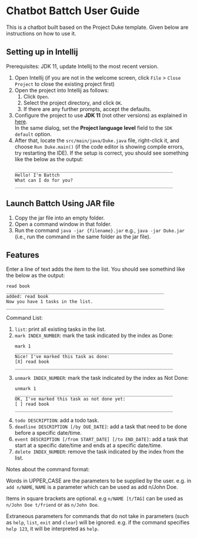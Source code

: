 # Chatbot Battch User Guide

This is a chatbot built based on the Project Duke template. Given below are instructions on how to use it.

## Setting up in Intellij

Prerequisites: JDK 11, update Intellij to the most recent version.

1. Open Intellij (if you are not in the welcome screen, click `File` > `Close Project` to close the existing project first)
1. Open the project into Intellij as follows:
   1. Click `Open`.
   1. Select the project directory, and click `OK`.
   1. If there are any further prompts, accept the defaults.
1. Configure the project to use **JDK 11** (not other versions) as explained in [here](https://www.jetbrains.com/help/idea/sdk.html#set-up-jdk).<br>
   In the same dialog, set the **Project language level** field to the `SDK default` option.
3. After that, locate the `src/main/java/Duke.java` file, right-click it, and choose `Run Duke.main()` (if the code editor is showing compile errors, try restarting the IDE). If the setup is correct, you should see something like the below as the output:
   ```
   ____________________________________________________________
   Hello! I'm Battch
   What can I do for you?
   ____________________________________________________________
   ```

## Launch Battch Using JAR file

1. Copy the jar file into an empty folder.
2. Open a command window in that folder.
3. Run the command `java -jar {filename}.jar` e.g., `java -jar Duke.jar` (i.e., run the command in the same folder as the jar file).

## Features

Enter a line of text adds the item to the list. You should see somethind like the below as the output:
```
read book
____________________________________________________________
added: read book
Now you have 1 tasks in the list.
____________________________________________________________
```

Command List:
1. `list`: print all existing tasks in the list.
2. `mark INDEX_NUMBER`: mark the task indicated by the index as Done:
   ```
   mark 1
   ____________________________________________________________
   Nice! I've marked this task as done:
   [X] read book
   ____________________________________________________________
   ```
3. `unmark INDEX_NUMBER`: mark the task indicated by the index as Not Done:
   ```
   unmark 1
   ____________________________________________________________
   OK, I've marked this task as not done yet:
   [ ] read book
   ____________________________________________________________
   ```
4. `todo DESCRIPTION`: add a todo task.
5. `deadline DESCRIPTION [/by DUE_DATE]`: add a task that need to be done before a specific date/time.
6. `event DESCRIPTION [/from START_DATE] [/to END_DATE]`: add a task that start at a specific date/time and ends at a specific date/time.
7. `delete INDEX_NUMBER`: remove the task indicated by the index from the list.
   
Notes about the command format:

Words in UPPER_CASE are the parameters to be supplied by the user.
e.g. in `add n/NAME`, `NAME` is a parameter which can be used as add n/John Doe.

Items in square brackets are optional.
e.g `n/NAME [t/TAG]` can be used as `n/John Doe t/friend` or as `n/John Doe`.

Extraneous parameters for commands that do not take in parameters (such as `help`, `list`, `exit` and `clear`) will be ignored.
e.g. if the command specifies `help 123`, it will be interpreted as `help`.
